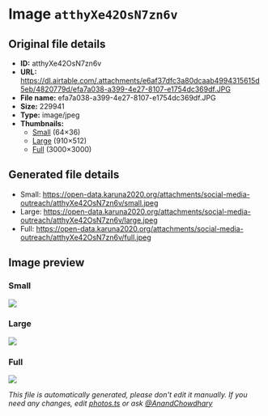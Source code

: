# Image `atthyXe42OsN7zn6v`

## Original file details

- **ID:** atthyXe42OsN7zn6v
- **URL:** https://dl.airtable.com/.attachments/e6af37dfc3a80dcaab4994315615d5eb/4820779d/efa7a038-a399-4e27-8107-e1754dc369df.JPG
- **File name:** efa7a038-a399-4e27-8107-e1754dc369df.JPG
- **Size:** 229941
- **Type:** image/jpeg
- **Thumbnails:**
  - [Small](https://dl.airtable.com/.attachmentThumbnails/4b241af5d6b4f5fa9de6f6986eaefb98/097f8efe) (64×36)
  - [Large](https://dl.airtable.com/.attachmentThumbnails/28004c6a37081f5ddc693e123a935bb2/99b68b0d) (910×512)
  - [Full](https://dl.airtable.com/.attachmentThumbnails/f879fdc482b5dd60a1755d287dadaddc/e858b7e2) (3000×3000)

## Generated file details

- Small: https://open-data.karuna2020.org/attachments/social-media-outreach/atthyXe42OsN7zn6v/small.jpeg
- Large: https://open-data.karuna2020.org/attachments/social-media-outreach/atthyXe42OsN7zn6v/large.jpeg
- Full: https://open-data.karuna2020.org/attachments/social-media-outreach/atthyXe42OsN7zn6v/full.jpeg

## Image preview

### Small

![](https://open-data.karuna2020.org/attachments/social-media-outreach/atthyXe42OsN7zn6v/small.jpeg)

### Large

![](https://open-data.karuna2020.org/attachments/social-media-outreach/atthyXe42OsN7zn6v/large.jpeg)

### Full

![](https://open-data.karuna2020.org/attachments/social-media-outreach/atthyXe42OsN7zn6v/full.jpeg)

_This file is automatically generated, please don't edit it manually. If you need any changes, edit [photos.ts](/photos.ts) or ask [@AnandChowdhary](https://github.com/AnandChowdhary)_

